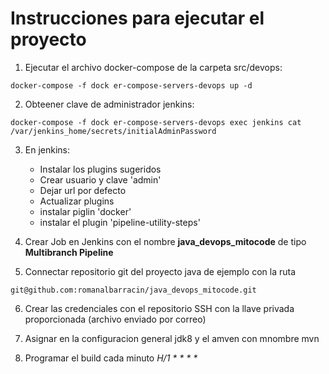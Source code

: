 # Instrucciones para ejecutar el proyecto

1. Ejecutar el archivo docker-compose de la carpeta src/devops:
```
docker-compose -f dock er-compose-servers-devops up -d
```
2. Obteener clave de administrador jenkins:
```
docker-compose -f dock er-compose-servers-devops exec jenkins cat /var/jenkins_home/secrets/initialAdminPassword
```
3. En jenkins:
	- Instalar los plugins sugeridos
	- Crear usuario y clave 'admin'
	- Dejar url por defecto
	- Actualizar plugins
	- instalar piglin 'docker'
	- instalar el plugin 'pipeline-utility-steps'

4. Crear Job en Jenkins con el nombre **java_devops_mitocode** de tipo **Multibranch Pipeline**

5. Connectar repositorio git del proyecto java de ejemplo con la ruta
```
git@github.com:romanalbarracin/java_devops_mitocode.git
```
6. Crear las credenciales con el repositorio SSH con la llave privada proporcionada (archivo enviado por correo)

7. Asignar en la configuracion general jdk8 y el amven con mnombre mvn

8. Programar el build cada minuto _H/1 * * * *_ 



